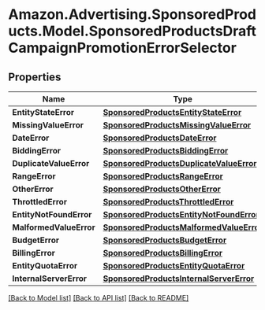 # Amazon.Advertising.SponsoredProducts.Model.SponsoredProductsDraftCampaignPromotionErrorSelector

## Properties

Name | Type | Description | Notes
------------ | ------------- | ------------- | -------------
**EntityStateError** | [**SponsoredProductsEntityStateError**](SponsoredProductsEntityStateError.md) |  | [optional] 
**MissingValueError** | [**SponsoredProductsMissingValueError**](SponsoredProductsMissingValueError.md) |  | [optional] 
**DateError** | [**SponsoredProductsDateError**](SponsoredProductsDateError.md) |  | [optional] 
**BiddingError** | [**SponsoredProductsBiddingError**](SponsoredProductsBiddingError.md) |  | [optional] 
**DuplicateValueError** | [**SponsoredProductsDuplicateValueError**](SponsoredProductsDuplicateValueError.md) |  | [optional] 
**RangeError** | [**SponsoredProductsRangeError**](SponsoredProductsRangeError.md) |  | [optional] 
**OtherError** | [**SponsoredProductsOtherError**](SponsoredProductsOtherError.md) |  | [optional] 
**ThrottledError** | [**SponsoredProductsThrottledError**](SponsoredProductsThrottledError.md) |  | [optional] 
**EntityNotFoundError** | [**SponsoredProductsEntityNotFoundError**](SponsoredProductsEntityNotFoundError.md) |  | [optional] 
**MalformedValueError** | [**SponsoredProductsMalformedValueError**](SponsoredProductsMalformedValueError.md) |  | [optional] 
**BudgetError** | [**SponsoredProductsBudgetError**](SponsoredProductsBudgetError.md) |  | [optional] 
**BillingError** | [**SponsoredProductsBillingError**](SponsoredProductsBillingError.md) |  | [optional] 
**EntityQuotaError** | [**SponsoredProductsEntityQuotaError**](SponsoredProductsEntityQuotaError.md) |  | [optional] 
**InternalServerError** | [**SponsoredProductsInternalServerError**](SponsoredProductsInternalServerError.md) |  | [optional] 

[[Back to Model list]](../README.md#documentation-for-models) [[Back to API list]](../README.md#documentation-for-api-endpoints) [[Back to README]](../README.md)

